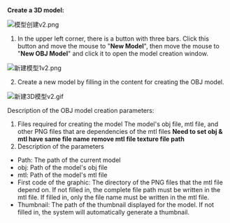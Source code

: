 **Create a 3D model:**

![模型创建v2.png](/dataSource/resource/1578965987281280319.png)

1. In the upper left corner, there is a button with three bars. Click this button and move the mouse to "**New Model**", then move the mouse to "**New OBJ Model**" and click it to open the model creation window.

![新建模型1v2.png](/dataSource/resource/1578966005305383812.png)

2. Create a new model by filling in the content for creating the OBJ model.



![新建3D模型v2.gif](/dataSource/resource/1578966039961294935.gif)

Description of the OBJ model creation parameters:
1.  Files required for creating the model
    The model's obj file, mtl file, and other PNG files that are dependencies of the mtl files
    **Need to set obj & mtl have same file name**
    **remove mtl file texture file path**
2. Description of the parameters
- Path: The path of the current model       
- obj: Path of the model's obj file       
- mtl: Path of the model's mtl file       
- First code of the graphic: The directory of the PNG files that the mtl file depend on. If not filled in, the complete file path must be written in the mtl file.            If filled in, only the file name must be written in the mtl file.
- Thumbnail: The path of the thumbnail displayed for the model. If not filled in, the system will automatically generate a thumbnail.


